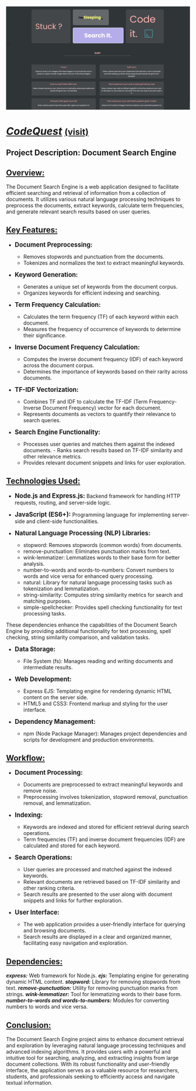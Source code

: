 !["View"](./Media/page1.png)

# <u>**_CodeQuest_**</u> <a href="https://codequest-jalp.onrender.com/" style="font-size:smaller;">(visit)</a>

## Project Description: Document Search Engine

## <u>Overview:</u>

The Document Search Engine is a web application designed to facilitate efficient searching and retrieval of information from a collection of documents. It utilizes various natural language processing techniques to preprocess the documents, extract keywords, calculate term frequencies, and generate relevant search results based on user queries.

## <u>Key Features:</u>

- <b><span style="font-size:larger;">Document Preprocessing:</span></b>

  - Removes stopwords and punctuation from the documents.
  - Tokenizes and normalizes the text to extract meaningful keywords.

- <b><span style="font-size:larger;">Keyword Generation:</span></b>

  - Generates a unique set of keywords from the document corpus.
  - Organizes keywords for efficient indexing and searching.

- <b><span style="font-size:larger;">Term Frequency Calculation:</span></b>

  - Calculates the term frequency (TF) of each keyword within each document.
  - Measures the frequency of occurrence of keywords to determine their significance.

- <b><span style="font-size:larger;">Inverse Document Frequency Calculation:</span></b>

  - Computes the inverse document frequency (IDF) of each keyword across the document corpus.
  - Determines the importance of keywords based on their rarity across documents.

- <b><span style="font-size:larger;">TF-IDF Vectorization:</span></b>

  - Combines TF and IDF to calculate the TF-IDF (Term Frequency-Inverse Document Frequency) vector for each document.
  - Represents documents as vectors to quantify their relevance to search queries.

- <b><span style="font-size:larger;">Search Engine Functionality:</span></b>
  - Processes user queries and matches them against the indexed documents. - Ranks search results based on TF-IDF similarity and other relevance metrics.
  - Provides relevant document snippets and links for user exploration.

## <u>Technologies Used:</u>

- <b><span style="font-size:larger;">Node.js and Express.js:</span></b> Backend framework for handling HTTP requests, routing, and server-side logic.

- <b><span style="font-size:larger;">JavaScript (ES6+):</span></b> Programming language for implementing server-side and client-side functionalities.

- <b><span style="font-size:larger;">Natural Language Processing (NLP) Libraries:</span></b>
  - stopword: Removes stopwords (common words) from documents.
  - remove-punctuation: Eliminates punctuation marks from text.
  - wink-lemmatizer: Lemmatizes words to their base form for better analysis.
  - number-to-words and words-to-numbers: Convert numbers to words and vice versa for enhanced query processing.
  - natural: Library for natural language processing tasks such as tokenization and lemmatization.
  - string-similarity: Computes string similarity metrics for search and matching purposes.
  - simple-spellchecker: Provides spell checking functionality for text processing tasks.

These dependencies enhance the capabilities of the Document Search Engine by providing additional functionality for text processing, spell checking, string similarity comparison, and validation tasks.

- <b><span style="font-size:larger;">Data Storage:</span></b>

  - File System (fs): Manages reading and writing documents and intermediate results.

- <b><span style="font-size:larger;">Web Development:</span></b>

  - Express EJS: Templating engine for rendering dynamic HTML content on the server side.
  - HTML5 and CSS3: Frontend markup and styling for the user interface.

- <b><span style="font-size:larger;">Dependency Management:</span></b>

  - npm (Node Package Manager): Manages project dependencies and scripts for development and production environments.

## <u>Workflow:</u>

- <b><span style="font-size:larger;">Document Processing:</span></b>

  - Documents are preprocessed to extract meaningful keywords and remove noise.
  - Preprocessing involves tokenization, stopword removal, punctuation removal, and lemmatization.

- <b><span style="font-size:larger;">Indexing:</span></b>

  - Keywords are indexed and stored for efficient retrieval during search operations.
  - Term frequencies (TF) and inverse document frequencies (IDF) are calculated and stored for each keyword.

- <b><span style="font-size:larger;">Search Operations:</span></b>

  - User queries are processed and matched against the indexed keywords.
  - Relevant documents are retrieved based on TF-IDF similarity and other ranking criteria.
  - Search results are presented to the user along with document snippets and links for further exploration.

- <b><span style="font-size:larger;">User Interface:</span></b>
  - The web application provides a user-friendly interface for querying and browsing documents.
  - Search results are displayed in a clear and organized manner, facilitating easy navigation and exploration.

## <u>Dependencies:</u>

**_express:_** Web framework for Node.js.
**_ejs:_** Templating engine for generating dynamic HTML content.
**_stopword:_** Library for removing stopwords from text.
**_remove-punctuation:_** Utility for removing punctuation marks from strings.
**_wink-lemmatizer:_** Tool for lemmatizing words to their base form.
**_number-to-words and words-to-numbers:_** Modules for converting numbers to words and vice versa.

## <u>Conclusion:</u>

The Document Search Engine project aims to enhance document retrieval and exploration by leveraging natural language processing techniques and advanced indexing algorithms. It provides users with a powerful and intuitive tool for searching, analyzing, and extracting insights from large document collections. With its robust functionality and user-friendly interface, the application serves as a valuable resource for researchers, students, and professionals seeking to efficiently access and navigate textual information.
